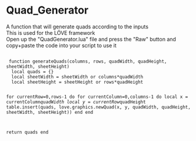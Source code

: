 # Quad_Generator
A function that will generate quads according to the inputs</br>
This is used for the LÖVE framework</br>
Open up the "QuadGenerator.lua" file and press the "Raw" button and copy+paste the code into your script to use it</br>

<code>
 function generateQuads(columns, rows, quadWidth, quadHeight, sheetWidth, sheetHeight)
  local quads = {}
  local sheetWidth = sheetWidth or columns*quadWidth
  local sheetHeight = sheetHeight or rows*quadHeight

  for currentRow=0,rows-1 do
    for currentColumn=0,columns-1 do
      local x = currentColumn*quadWidth
      local y = currentRow*quadHeight
      table.insert(quads, love.graphics.newQuad(x, y, quadWidth, quadHeight, sheetWidth, sheetHeight))
    end
  end

  return quads
end
</code>
